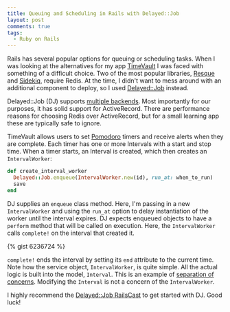 ```yaml
---
title: Queuing and Scheduling in Rails with Delayed::Job
layout: post
comments: true
tags:
  - Ruby on Rails
---
```

Rails has several popular options for queuing or scheduling tasks. When I was looking at the alternatives for my app [TimeVault][1] I was faced with something of a difficult choice. Two of the most popular libraries, [Resque][2] and [Sidekiq][3], require Redis. At the time, I didn't want to mess around with an additional component to deploy, so I used [Delayed::Job][4] instead.

Delayed::Job (DJ) supports [multiple backends][5]. Most importantly for our purposes, it has solid support for ActiveRecord. There are performance reasons for choosing Redis over ActiveRecord, but for a small learning app these are typically safe to ignore.

TimeVault allows users to set [Pomodoro][6] timers and receive alerts when they are complete. Each timer has one or more Intervals with a start and stop time. When a timer starts, an Interval is created, which then creates an `IntervalWorker`:

```ruby
def create_interval_worker
  Delayed::Job.enqueue(IntervalWorker.new(id), run_at: when_to_run)
  save
end
```

DJ supplies an `enqueue` class method. Here, I'm passing in a new `IntervalWorker` and using the `run_at` option to delay instantiation of the worker until the interval expires. DJ expects enqueued objects to have a `perform` method that will be called on execution. Here, the `IntervalWorker` calls `complete!` on the interval that created it.

{% gist 6236724 %}

`complete!` ends the interval by setting its `end` attribute to the current time. Note how the service object, `IntervalWorker`, is quite simple. All the actual logic is built into the model, `Interval`. This is an example of [separation of concerns][7]. Modifying the `Interval` is not a concern of the `IntervalWorker`.

I highly recommend the [Delayed::Job RailsCast][8] to get started with DJ. Good luck!

[1]: http://www.gotimevault.com/
[2]: https://github.com/resque/resque
[3]: https://github.com/mperham/sidekiq
[4]: https://github.com/collectiveidea/delayed_job
[5]: https://github.com/collectiveidea/delayed_job/wiki/backends
[6]: http://en.wikipedia.org/wiki/Pomodoro_Technique
[7]: http://en.wikipedia.org/wiki/Separation_of_concerns
[8]: http://railscasts.com/episodes/171-delayed-job
